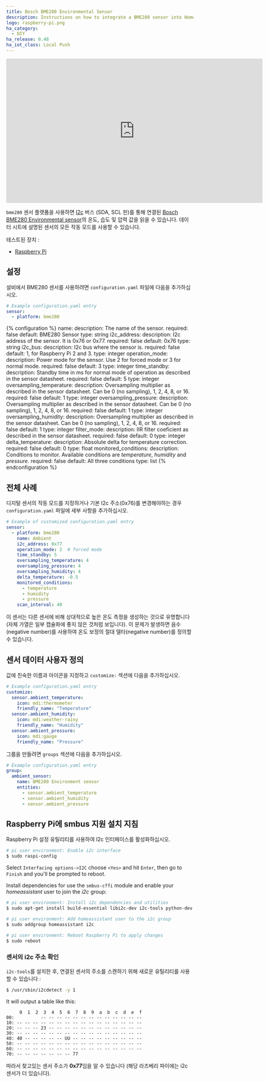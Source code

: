 ```yaml
---
title: Bosch BME280 Environmental Sensor
description: Instructions on how to integrate a BME280 sensor into Home Assistant.
logo: raspberry-pi.png
ha_category:
  - DIY
ha_release: 0.48
ha_iot_class: Local Push
---
```


<iframe width="690" height="388" src="https://www.youtube.com/embed/FsWQ0-Yi_pQ" frameborder="0" allow="accelerometer; autoplay; encrypted-media; gyroscope; picture-in-picture" allowfullscreen></iframe>

`bme280` 센서 플랫폼을 사용하면 [I2c](https://en.wikipedia.org/wiki/I²C) 버스 (SDA, SCL 핀)를 통해 연결된 [Bosch BME280 Environmental sensor](https://cdn-shop.adafruit.com/datasheets/BST-BME280_DS001-10.pdf)의 온도, 습도 및 압력 값을 읽을 수 있습니다. 데이터 시트에 설명된 센서의 모든 작동 모드를 사용할 수 있습니다.

테스트된 장치 :

- [Raspberry Pi](https://www.raspberrypi.org/)

## 설정

설비에서 BME280 센서를 사용하려면 `configuration.yaml` 파일에 다음을 추가하십시오.

```yaml
# Example configuration.yaml entry
sensor:
  - platform: bme280
```

{% configuration %}
name:
  description: The name of the sensor.
  required: false
  default: BME280 Sensor
  type: string
i2c_address:
  description: I2c address of the sensor. It is 0x76 or 0x77.
  required: false
  default: 0x76
  type: string
i2c_bus:
  description: I2c bus where the sensor is.
  required: false
  default: 1, for Raspberry Pi 2 and 3.
  type: integer
operation_mode:
  description: Power mode for the sensor. Use 2 for forced mode or 3 for normal mode.
  required: false
  default: 3
  type: integer
time_standby:
  description: Standby time in ms for normal mode of operation as described in the sensor datasheet.
  required: false
  default: 5
  type: integer
oversampling_temperature:
  description: Oversampling multiplier as described in the sensor datasheet. Can be 0 (no sampling), 1, 2, 4, 8, or 16.
  required: false
  default: 1
  type: integer
oversampling_pressure:
  description: Oversampling multiplier as described in the sensor datasheet. Can be 0 (no sampling), 1, 2, 4, 8, or 16.
  required: false
  default: 1
  type: integer
oversampling_humidity:
  description: Oversampling multiplier as described in the sensor datasheet. Can be 0 (no sampling), 1, 2, 4, 8, or 16.
  required: false
  default: 1
  type: integer
filter_mode:
  description: IIR filter coeficient as described in the sensor datasheet.
  required: false
  default: 0
  type: integer
delta_temperature:
  description: Absolute delta for temperature correction.
  required: false
  default: 0
  type: float
monitored_conditions:
  description: Conditions to monitor. Available conditions are *temperature*, *humidity* and *pressure*.
  required: false
  default: All three conditions
  type: list
{% endconfiguration %}

## 전체 사례

디지털 센서의 작동 모드를 지정하거나 기본 I2c 주소(0x76)를 변경해야하는 경우 `configuration.yaml` 파일에 세부 사항을 추가하십시오.

```yaml
# Example of customized configuration.yaml entry
sensor:
  - platform: bme280
    name: Ambient
    i2c_address: 0x77
    operation_mode: 2  # forced mode
    time_standby: 5
    oversampling_temperature: 4
    oversampling_pressure: 4
    oversampling_humidity: 4
    delta_temperature: -0.5
    monitored_conditions:
      - temperature
      - humidity
      - pressure
    scan_interval: 40
```

이 센서는 다른 센서에 비해 상대적으로 높은 온도 측정을 생성하는 것으로 유명합니다 (자체 가열은 일부 캡슐화에 좋지 않은 것처럼 보입니다). 이 문제가 발생하면 음수(negative number)를 사용하여 온도 보정의 절대 델타(negative number)를 정의할 수 있습니다.

## 센서 데이터 사용자 정의

값에 친숙한 이름과 아이콘을 지정하고 `customize:` 섹션에 다음을 추가하십시오.

```yaml
# Example configuration.yaml entry
customize:
  sensor.ambient_temperature:
    icon: mdi:thermometer
    friendly_name: "Temperature"
  sensor.ambient_humidity:
    icon: mdi:weather-rainy
    friendly_name: "Humidity"
  sensor.ambient_pressure:
    icon: mdi:gauge
    friendly_name: "Pressure"
```

그룹을 만들려면 `groups` 섹션에 다음을 추가하십시오.

```yaml
# Example configuration.yaml entry
group:
  ambient_sensor:
    name: BME280 Environment sensor
    entities:
      - sensor.ambient_temperature
      - sensor.ambient_humidity
      - sensor.ambient_pressure
```

## Raspberry Pi에 smbus 지원 설치 지침

Raspberry Pi 설정 유틸리티를 사용하여 I2c 인터페이스를 활성화하십시오.

```bash
# pi user environment: Enable i2c interface
$ sudo raspi-config
```

Select `Interfacing options->I2C` choose `<Yes>` and hit `Enter`, then go to `Finish` and you'll be prompted to reboot.

Install dependencies for use the `smbus-cffi` module and enable your _homeassistant_ user to join the _i2c_ group:

```bash
# pi user environment: Install i2c dependencies and utilities
$ sudo apt-get install build-essential libi2c-dev i2c-tools python-dev libffi-dev

# pi user environment: Add homeassistant user to the i2c group
$ sudo addgroup homeassistant i2c

# pi user environment: Reboot Raspberry Pi to apply changes
$ sudo reboot
```

### 센서의 i2c 주소 확인

`i2c-tools`를 설치한 후, 연결된 센서의 주소를 스캔하기 위해 새로운 유틸리티를 사용할 수 있습니다 :

```bash
$ /usr/sbin/i2cdetect -y 1
```

It will output a table like this:
```text
     0  1  2  3  4  5  6  7  8  9  a  b  c  d  e  f
00:          -- -- -- -- -- -- -- -- -- -- -- -- --
10: -- -- -- -- -- -- -- -- -- -- -- -- -- -- -- --
20: -- -- -- 23 -- -- -- -- -- -- -- -- -- -- -- --
30: -- -- -- -- -- -- -- -- -- -- -- -- -- -- -- --
40: 40 -- -- -- -- -- UU -- -- -- -- -- -- -- -- --
50: -- -- -- -- -- -- -- -- -- -- -- -- -- -- -- --
60: -- -- -- -- -- -- -- -- -- -- -- -- -- -- -- --
70: -- -- -- -- -- -- -- 77
```

따라서 찾고있는 센서 주소가 **0x77**임을 알 수 있습니다 (해당 라즈베리 파이에는 i2c 센서가 더 있습니다).